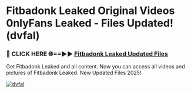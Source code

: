 # Fitbadonk Leaked Original Videos 0nlyFans Leaked - Files Updated! (dvfal)

<h3>🔴 CLICK HERE 🌐==►► <a href="https://tinyurl.com/2m67pmp6" rel="nofollow">Fitbadonk Leaked Updated Files</a></h3>

Get Fitbadonk Leaked and all content. Now you can access all videos and pictures of Fitbadonk Leaked. New Updated Files 2025!

[![dvfal](https://i.imgur.com/H4QAA4z.gif)](https://tinyurl.com/2m67pmp6)